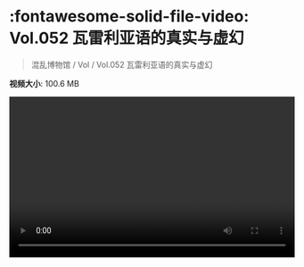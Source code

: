# :fontawesome-solid-file-video: Vol.052 瓦雷利亚语的真实与虚幻

> 混乱博物馆 / Vol / Vol.052 瓦雷利亚语的真实与虚幻

**视频大小**: 100.6 MB

<video id="V-a609d9385b97400786e5370e469628c1" width="512" height="288" preload="none" playsinline webkit-playsinline></video>